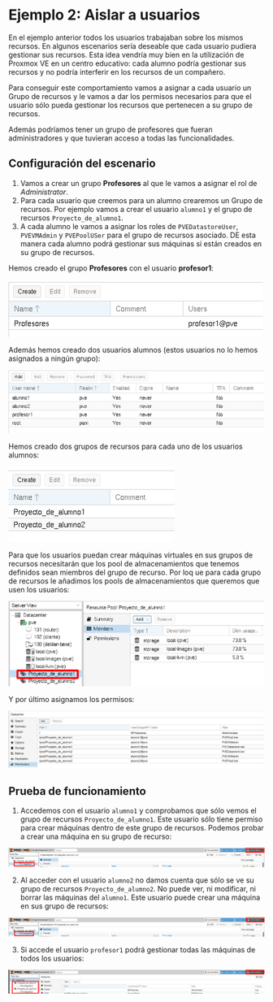 # Ejemplo 2: Aislar a usuarios

En el ejemplo anterior todos los usuarios trabajaban sobre los mismos recursos. En algunos escenarios sería deseable que cada usuario pudiera gestionar sus recursos. Esta idea vendría muy bien en la utilización de Proxmox VE en un centro educativo: cada alumno podría gestionar sus recursos y no podría interferir en los recursos de un compañero. 

Para conseguir este comportamiento vamos a asignar a cada usuario un Grupo de recursos y le vamos a dar los permisos necesarios para que el usuario sólo pueda gestionar los recursos que pertenecen a su grupo de recursos.

Además podríamos tener un grupo de profesores que fueran administradores y que tuvieran acceso a todas las funcionalidades.

## Configuración del escenario

1. Vamos a crear un grupo **Profesores** al que le vamos a asignar el rol de *Administrator*.
2. Para cada usuario que creemos para un alumno crearemos un Grupo de recursos. Por ejemplo vamos a crear el usuario `alumno1` y el grupo de recursos `Proyecto_de_alumno1`.
3. A cada alumno le vamos a asignar los roles de `PVEDatastoreUser`, `PVEVMAdmin` y `PVEPoolUSer` para el grupo de recursos asociado. DE esta manera cada alumno podrá gestionar sus máquinas si están creados en su grupo de recursos.

Hemos creado el grupo **Profesores** con el usuario **profesor1**:

![usuarios](img/usuario18.png)

Además hemos creado dos usuarios alumnos (estos usuarios no lo hemos asignados a ningún grupo):

![usuarios](img/usuario19.png)

Hemos creado dos grupos de recursos para cada uno de los usuarios alumnos:

![usuarios](img/usuario20.png)

Para que los usuarios puedan crear máquinas virtuales en sus grupos de recursos necesitarán que los pool de almacenamientos que tenemos definidos sean miembros del grupo de recurso. Por loq ue para cada grupo de recursos le añadimos los pools de almacenamientos que queremos que usen los usuarios:

![usuarios](img/usuario21.png)

Y por último asignamos los permisos:

![usuarios](img/usuario22.png)

## Prueba de funcionamiento

1. Accedemos con el usuario `alumno1` y comprobamos que sólo vemos el grupo de recursos `Proyecto_de_alumno1`. Este usuario sólo tiene permiso para crear máquinas dentro de este grupo de recursos. Podemos probar a crear una máquina en su grupo de recurso:

![usuarios](img/usuario23.png)

2. Al acceder con el usuario `alumno2` no damos cuenta que sólo se ve su grupo de recursos `Proyecto_de_alumno2`. No puede ver, ni modificar, ni borrar las máquinas del `alumno1`. Este usuario puede crear una máquina en sus grupo de recursos:

![usuarios](img/usuario24.png)

3. Si accede el usuario `profesor1` podrá gestionar todas las máquinas de todos los usuarios:

![usuarios](img/usuario25.png)